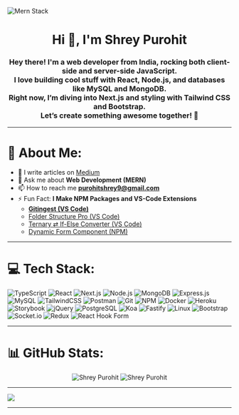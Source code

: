 ![Mern Stack](https://www.pramukhdigital.com/wp-content/uploads/2018/07/New-PNC-Animated-Banners.gif)

<h1 align="center">Hi 👋, I'm Shrey Purohit</h1>

<h3 align="center">
  Hey there! I'm a web developer from India, rocking both client-side and server-side JavaScript. <br> 
  I love building cool stuff with React, Node.js, and databases like MySQL and MongoDB. <br> 
  Right now, I’m diving into Next.js and styling with Tailwind CSS and Bootstrap. <br> 
  Let’s create something awesome together! 🚀
</h3>

---


# 💫 About Me:

- 📝 I write articles on [Medium](https://medium.com/@purohitshrey9)
- 💬 Ask me about **Web Development (MERN)**
- 📫 How to reach me **purohitshrey9@gmail.com**
- ⚡ Fun Fact: **I Make NPM Packages and VS-Code Extensions**
    - [**Gitingest (VS Code)**](https://marketplace.visualstudio.com/items?itemName=iamshreydxv.gitingest) 
    - [Folder Structure Pro (VS Code)](https://marketplace.visualstudio.com/items?itemName=iamshreydxv.copy-folder-structure)
    - [Ternary ⇄ If-Else Converter (VS Code)](https://marketplace.visualstudio.com/items?itemName=iamshreydxv.code-converter)
    - [Dynamic Form Component (NPM)](https://www.npmjs.com/package/dynamic-form-component)
---

# 💻 Tech Stack:

<p align="center">
  
  ![TypeScript](https://img.shields.io/badge/typescript-%233178C6.svg?style=for-the-badge&logo=typescript&logoColor=white)
  ![React](https://img.shields.io/badge/react-%2320232a.svg?style=for-the-badge&logo=react&logoColor=%2361DAFB)
  ![Next.js](https://img.shields.io/badge/next.js-%23000000.svg?style=for-the-badge&logo=next.js&logoColor=white)
  ![Node.js](https://img.shields.io/badge/node.js-%23339933.svg?style=for-the-badge&logo=node.js&logoColor=white)
  ![MongoDB](https://img.shields.io/badge/mongodb-%2347A248.svg?style=for-the-badge&logo=mongodb&logoColor=white)
  ![Express.js](https://img.shields.io/badge/express.js-%23404d59.svg?style=for-the-badge&logo=express&logoColor=white)
  ![MySQL](https://img.shields.io/badge/mysql-%2300f.svg?style=for-the-badge&logo=mysql&logoColor=white)
  ![TailwindCSS](https://img.shields.io/badge/tailwindcss-%2338B2AC.svg?style=for-the-badge&logo=tailwind-css&logoColor=white)
  ![Postman](https://img.shields.io/badge/Postman-FF6C37?style=for-the-badge&logo=postman&logoColor=white)
  ![Git](https://img.shields.io/badge/git-%23F14E32.svg?style=for-the-badge&logo=git&logoColor=white)
  ![NPM](https://img.shields.io/badge/NPM-%23000000.svg?style=for-the-badge&logo=npm&logoColor=white)
  ![Docker](https://img.shields.io/badge/docker-%232496ED.svg?style=for-the-badge&logo=docker&logoColor=white)
  ![Heroku](https://img.shields.io/badge/heroku-%23430098.svg?style=for-the-badge&logo=heroku&logoColor=white)
  ![Storybook](https://img.shields.io/badge/storybook-%23FF4785.svg?style=for-the-badge&logo=storybook&logoColor=white)
  ![jQuery](https://img.shields.io/badge/jquery-%23000000.svg?style=for-the-badge&logo=jquery&logoColor=white)
  ![PostgreSQL](https://img.shields.io/badge/postgresql-%23F6A6A1.svg?style=for-the-badge&logo=postgresql&logoColor=white)
  ![Koa](https://img.shields.io/badge/koa-%232B3630.svg?style=for-the-badge&logo=koa&logoColor=white)
  ![Fastify](https://img.shields.io/badge/fastify-%23000000.svg?style=for-the-badge&logo=fastify&logoColor=white)
  ![Linux](https://img.shields.io/badge/linux-%23FCC624.svg?style=for-the-badge&logo=linux&logoColor=white)
  ![Bootstrap](https://img.shields.io/badge/bootstrap-%23563D7C.svg?style=for-the-badge&logo=bootstrap&logoColor=white)
  ![Socket.io](https://img.shields.io/badge/socket.io-%2338A1DB.svg?style=for-the-badge&logo=socket.io&logoColor=white)
  ![Redux](https://img.shields.io/badge/redux-%23593d88.svg?style=for-the-badge&logo=redux&logoColor=white)
  ![React Hook Form](https://img.shields.io/badge/react_hook_form-%232F9E7C.svg?style=for-the-badge&logo=react-hook-form&logoColor=white)
  
</p>

---

# 📊 GitHub Stats:

<p align="center">
  <img src="https://github-readme-stats.vercel.app/api/top-langs?username=ShreyPurohit&show_icons=true&locale=en&layout=compact&theme=react" alt="Shrey Purohit" />
  <img src="https://github-readme-stats.vercel.app/api?username=ShreyPurohit&show_icons=true&locale=en&theme=react" alt="Shrey Purohit" />
</p>

---

<p align="left">
  
  ![](https://komarev.com/ghpvc/?username=ShreyPurohit&abbreviated=true&color=blueviolet&style=for-the-badge)

</p>

---
